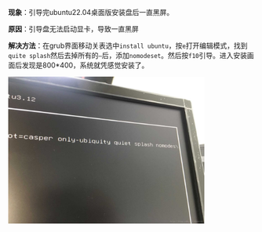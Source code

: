 **现象**：引导完ubuntu22.04桌面版安装盘后一直黑屏。

**原因**：引导盘无法启动显卡，导致一直黑屏

**解决方法**：在grub界面移动关表选中`install ubuntu`，按`e`打开编辑模式，找到`quite splash`然后去掉所有的`–`后，添加`nomodeset`。然后按`f10`引导。进入安装画面后发现是800*400，系统就凭感觉安装了。


<p>
  <img src="./pictrue/install_ubuntu_black/show.jpeg" width="400px">
</p>
